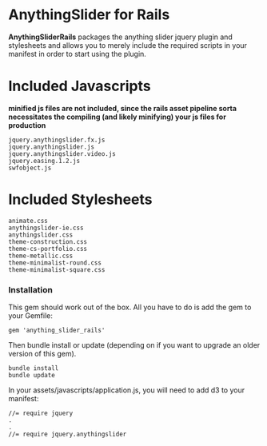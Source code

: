 # AnythingSlider for Rails

**AnythingSliderRails**  packages the anything slider jquery plugin and stylesheets and allows you to merely include the required scripts in your manifest in order to start using the plugin.

# Included Javascripts
**minified js files are not included, since the rails asset pipeline sorta necessitates the compiling (and likely minifying) your js files for production**

	jquery.anythingslider.fx.js
	jquery.anythingslider.js
	jquery.anythingslider.video.js
	jquery.easing.1.2.js
	swfobject.js

# Included Stylesheets
	
	animate.css
	anythingslider-ie.css
	anythingslider.css
	theme-construction.css
	theme-cs-portfolio.css
	theme-metallic.css
	theme-minimalist-round.css
	theme-minimalist-square.css

### Installation

This gem should work out of the box. All you have to do is add the gem to your Gemfile: 

	gem 'anything_slider_rails'

Then bundle install or update (depending on if you want to upgrade an older version of this gem).
	
	bundle install
	bundle update
	
In your assets/javascripts/application.js, you will need to add d3 to your manifest:
	
	//= require jquery
	.
	.
	//= require jquery.anythingslider

